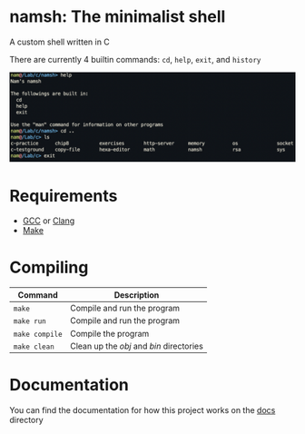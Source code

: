 # namsh: The minimalist shell

A custom shell written in C

There are currently 4 builtin commands: `cd`, `help`, `exit`, and `history`

![shell](docs/img/shell.png)

# Requirements

- [GCC](https://gcc.gnu.org/) or [Clang](https://clang.llvm.org/)
- [Make](https://www.gnu.org/software/make/)

# Compiling

| Command | Description |
| --- | --- |
| `make` | Compile and run the program |
| `make run` | Compile and run the program |
| `make compile` | Compile the program |
| `make clean` | Clean up the *obj* and *bin* directories |

# Documentation

You can find the documentation for how this project works on the [docs](docs/) directory

